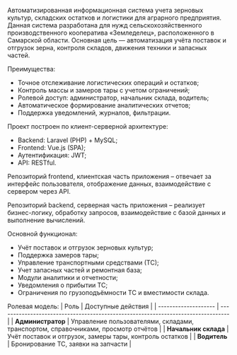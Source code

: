 Автоматизированная информационная система учета зерновых культур, складских остатков и логистики для аграрного предприятия.
Данная система разработана для нужд сельскохозяйственного производственного кооператива «Земледелец», расположенного в Самарской области. Основная цель — автоматизация учёта поставок и отгрузок зерна, контроля складов, движения техники и запасных частей.

Преимущества:
- Точное отслеживание логистических операций и остатков;
- Контроль массы и замеров тары с учетом ограничений;
- Ролевой доступ: администратор, начальник склада, водитель;
- Автоматическое формирование аналитических отчетов;
- Поддержка уведомлений, журналов, фильтрации.

Проект построен по клиент-серверной архитектуре:
- Backend: Laravel (PHP) + MySQL;
- Frontend: Vue.js (SPA);
- Аутентификация: JWT;
- API: RESTful.

Репозиторий frontend, клиентская часть приложения – отвечает за интерфейс пользователя, отображение данных, взаимодействие с сервером через API.

Репозиторий backend, серверная часть приложения – реализует бизнес-логику, обработку запросов, взаимодействие с базой данных и выполнение вычислений.

Основной функционал:
- Учёт поставок и отгрузок зерновых культур;
- Поддержка замеров тары;
- Управление транспортными средствами (ТС);
- Учет запасных частей и ремонтная база;
- Модули аналитики и отчетности;
- Уведомления о прибытии ТС;
- Ограничения по грузоподъёмности ТС и вместимости склада.

Ролевая модель:
| Роль                 | Доступные действия                                                                |
| -------------------- | --------------------------------------------------------------------------------- |
| **Администратор**    | Управление пользователями, складами, транспортом, справочниками, просмотр отчётов |
| **Начальник склада** | Учёт поставок и отгрузок, замеры тары, контроль остатков                          |
| **Водитель**         | Бронирование ТС, заявки на запчасти                                               |
